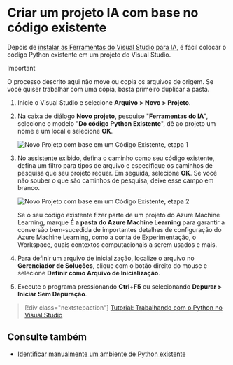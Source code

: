 ---
---
# <a name="create-an-ai-project-from-existing-code"></a>Criar um projeto IA com base no código existente

Depois de [instalar as Ferramentas do Visual Studio para IA](installation.md), é fácil colocar o código Python existente em um projeto do Visual Studio.

> [!Important]
> O processo descrito aqui não move ou copia os arquivos de origem. Se você quiser trabalhar com uma cópia, basta primeiro duplicar a pasta.

1. Inicie o Visual Studio e selecione **Arquivo > Novo > Projeto**.

2. Na caixa de diálogo **Novo projeto**, pesquise "**Ferramentas do IA**", selecione o modelo "**Do código Python Existente**", dê ao projeto um nome e um local e selecione **OK**.

   ![Novo Projeto com base em um Código Existente, etapa 1](media/create-project-existing/new-ai-project.png)

3. No assistente exibido, defina o caminho como seu código existente, defina um filtro para tipos de arquivo e especifique os caminhos de pesquisa que seu projeto requer. Em seguida, selecione **OK**. Se você não souber o que são caminhos de pesquisa, deixe esse campo em branco.

   ![Novo Projeto com base em um Código Existente, etapa 2](media/create-project-existing/azurebatch-newproject.png)

   Se o seu código existente fizer parte de um projeto do Azure Machine Learning, marque **É a pasta do Azure Machine Learning** para garantir a conversão bem-sucedida de importantes detalhes de configuração do Azure Machine Learning, como a conta de Experimentação, o Workspace, quais contextos computacionais a serem usados e mais.

4. Para definir um arquivo de inicialização, localize o arquivo no **Gerenciador de Soluções**, clique com o botão direito do mouse e selecione **Definir como Arquivo de Inicialização**.

5. Execute o programa pressionando **Ctrl**+**F5** ou selecionando **Depurar > Iniciar Sem Depuração**.

> [!div class="nextstepaction"]
> [Tutorial: Trabalhando com o Python no Visual Studio](../python/tutorial-working-with-python-in-visual-studio-step-00-installation.md)

## <a name="see-also"></a>Consulte também

- [Identificar manualmente um ambiente de Python existente](../python/managing-python-environments-in-visual-studio.md#manually-identify-an-existing-environment)